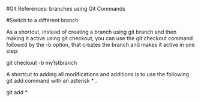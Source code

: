 #Git References: branches using Git Commands

#Switch to a different branch

As a shortcut, instead of creating a branch using git branch and then making it active using git checkout, you can use the git checkout command followed by the -b option, that creates the branch and makes it active in one step:

git checkout -b my1stbranch


A shortcut to adding all modifications and additions is to use the following git add command with an asterisk * .

git add *

